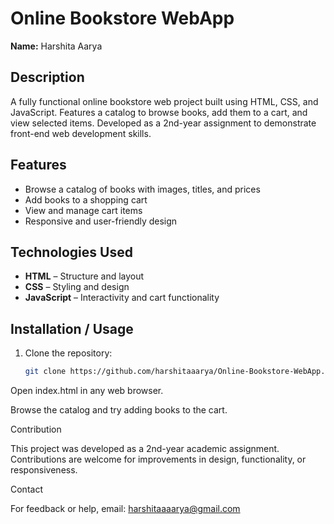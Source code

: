 # Online Bookstore WebApp

**Name:** Harshita Aarya  


## Description
A fully functional online bookstore web project built using HTML, CSS, and JavaScript. Features a catalog to browse books, add them to a cart, and view selected items. Developed as a 2nd-year assignment to demonstrate front-end web development skills.

## Features
- Browse a catalog of books with images, titles, and prices  
- Add books to a shopping cart  
- View and manage cart items  
- Responsive and user-friendly design  

## Technologies Used
- **HTML** – Structure and layout  
- **CSS** – Styling and design  
- **JavaScript** – Interactivity and cart functionality  

## Installation / Usage
1. Clone the repository:  
   ```bash
   git clone https://github.com/harshitaaarya/Online-Bookstore-WebApp.git
Open index.html in any web browser.

Browse the catalog and try adding books to the cart.

Contribution

This project was developed as a 2nd-year academic assignment. Contributions are welcome for improvements in design, functionality, or responsiveness.

Contact

For feedback or help, email: harshitaaaarya@gmail.com
